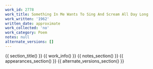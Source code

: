 ```yaml
---
work_id: 2778
work_title: Something In Me Wants To Sing And Scream All Day Long
work_written: '1962'
written_date: approximate
work_collected: 'no'
work_category: Poem
notes: null
alternate_versions: []
---
```


{{ section_title() }}
{{ work_info() }}
{{ notes_section() }}
{{ appearances_section() }}
{{ alternate_versions_section() }}